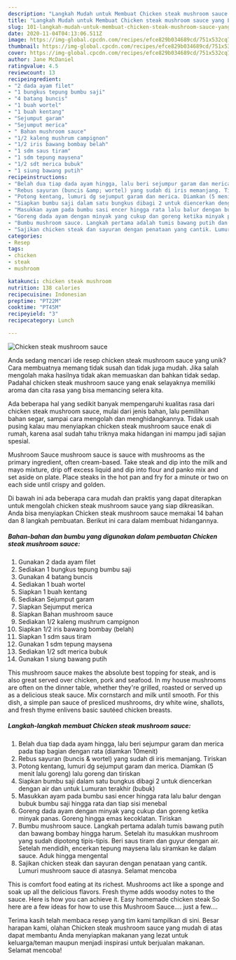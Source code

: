 ```yaml
---
description: "Langkah Mudah untuk Membuat Chicken steak mushroom sauce yang Lezat Sekali"
title: "Langkah Mudah untuk Membuat Chicken steak mushroom sauce yang Lezat Sekali"
slug: 101-langkah-mudah-untuk-membuat-chicken-steak-mushroom-sauce-yang-lezat-sekali
date: 2020-11-04T04:13:06.511Z
image: https://img-global.cpcdn.com/recipes/efce829b034689cd/751x532cq70/chicken-steak-mushroom-sauce-foto-resep-utama.jpg
thumbnail: https://img-global.cpcdn.com/recipes/efce829b034689cd/751x532cq70/chicken-steak-mushroom-sauce-foto-resep-utama.jpg
cover: https://img-global.cpcdn.com/recipes/efce829b034689cd/751x532cq70/chicken-steak-mushroom-sauce-foto-resep-utama.jpg
author: Jane McDaniel
ratingvalue: 4.5
reviewcount: 13
recipeingredient:
- "2 dada ayam filet"
- "1 bungkus tepung bumbu saji"
- "4 batang buncis"
- "1 buah wortel"
- "1 buah kentang"
- "Sejumput garam"
- "Sejumput merica"
- " Bahan mushroom sauce"
- "1/2 kaleng mushrum campignon"
- "1/2 iris bawang bombay belah"
- "1 sdm saus tiram"
- "1 sdm tepung maysena"
- "1/2 sdt merica bubuk"
- "1 siung bawang putih"
recipeinstructions:
- "Belah dua tiap dada ayam hingga, lalu beri sejumpur garam dan merica pada tiap bagian dengan rata (diamkan 10menit)"
- "Rebus sayuran (buncis &amp; wortel) yang sudah di iris memanjang. Tiriskan"
- "Potong kentang, lumuri dg sejumput garam dan merica. Diamkan (5 menit lalu goreng) lalu goreng dan tiriskan"
- "Siapkan bumbu saji dalam satu bungkus dibagi 2 untuk diencerkan dengan air dan untuk Lumuran terakhir (bubuk)"
- "Masukkan ayam pada bumbu sasi encer hingga rata lalu balur dengan bubuk bumbu saji hingga rata dan tiap sisi menebal"
- "Goreng dada ayam dengan minyak yang cukup dan goreng ketika minyak panas. Goreng hingga emas kecoklatan. Tiriskan"
- "Bumbu mushroom sauce. Langkah pertama adalah tumis bawang putih dan bawang bombay hingga harum. Setelah itu masukkan mushroom yang sudah dipotong tipis-tipis. Beri saus tiram dan guyur dengan air. Setelah mendidih, encerkan tepung maysena lalu siramkan ke dalam sauce. Aduk hingga mengental"
- "Sajikan chicken steak dan sayuran dengan penataan yang cantik. Lumuri mushroom sauce di atasnya. Selamat mencoba"
categories:
- Resep
tags:
- chicken
- steak
- mushroom

katakunci: chicken steak mushroom 
nutrition: 138 calories
recipecuisine: Indonesian
preptime: "PT22M"
cooktime: "PT45M"
recipeyield: "3"
recipecategory: Lunch

---
```



![Chicken steak mushroom sauce](https://img-global.cpcdn.com/recipes/efce829b034689cd/751x532cq70/chicken-steak-mushroom-sauce-foto-resep-utama.jpg)

Anda sedang mencari ide resep chicken steak mushroom sauce yang unik? Cara membuatnya memang tidak susah dan tidak juga mudah. Jika salah mengolah maka hasilnya tidak akan memuaskan dan bahkan tidak sedap. Padahal chicken steak mushroom sauce yang enak selayaknya memiliki aroma dan cita rasa yang bisa memancing selera kita.

Ada beberapa hal yang sedikit banyak mempengaruhi kualitas rasa dari chicken steak mushroom sauce, mulai dari jenis bahan, lalu pemilihan bahan segar, sampai cara mengolah dan menghidangkannya. Tidak usah pusing kalau mau menyiapkan chicken steak mushroom sauce enak di rumah, karena asal sudah tahu triknya maka hidangan ini mampu jadi sajian spesial.

Mushroom Sauce mushroom sauce is sauce with mushrooms as the primary ingredient, often cream-based. Take steak and dip into the milk and mayo mixture, drip off excess liquid and dip into flour and panko mix and set aside on plate. Place steaks in the hot pan and fry for a minute or two on each side until crispy and golden.


Di bawah ini ada beberapa cara mudah dan praktis yang dapat diterapkan untuk mengolah chicken steak mushroom sauce yang siap dikreasikan. Anda bisa menyiapkan Chicken steak mushroom sauce memakai 14 bahan dan 8 langkah pembuatan. Berikut ini cara dalam membuat hidangannya.

<!--inarticleads1-->

##### Bahan-bahan dan bumbu yang digunakan dalam pembuatan Chicken steak mushroom sauce:

1. Gunakan 2 dada ayam filet
1. Sediakan 1 bungkus tepung bumbu saji
1. Gunakan 4 batang buncis
1. Sediakan 1 buah wortel
1. Siapkan 1 buah kentang
1. Sediakan Sejumput garam
1. Siapkan Sejumput merica
1. Siapkan  Bahan mushroom sauce
1. Sediakan 1/2 kaleng mushrum campignon
1. Siapkan 1/2 iris bawang bombay (belah)
1. Siapkan 1 sdm saus tiram
1. Gunakan 1 sdm tepung maysena
1. Sediakan 1/2 sdt merica bubuk
1. Gunakan 1 siung bawang putih


This mushroom sauce makes the absolute best topping for steak, and is also great served over chicken, pork and seafood. In my house mushrooms are often on the dinner table, whether they&#39;re grilled, roasted or served up as a delicious steak sauce. Mix cornstarch and milk until smooth. For this dish, a simple pan sauce of presliced mushrooms, dry white wine, shallots, and fresh thyme enlivens basic sautéed chicken breasts. 

<!--inarticleads2-->

##### Langkah-langkah membuat Chicken steak mushroom sauce:

1. Belah dua tiap dada ayam hingga, lalu beri sejumpur garam dan merica pada tiap bagian dengan rata (diamkan 10menit)
1. Rebus sayuran (buncis &amp; wortel) yang sudah di iris memanjang. Tiriskan
1. Potong kentang, lumuri dg sejumput garam dan merica. Diamkan (5 menit lalu goreng) lalu goreng dan tiriskan
1. Siapkan bumbu saji dalam satu bungkus dibagi 2 untuk diencerkan dengan air dan untuk Lumuran terakhir (bubuk)
1. Masukkan ayam pada bumbu sasi encer hingga rata lalu balur dengan bubuk bumbu saji hingga rata dan tiap sisi menebal
1. Goreng dada ayam dengan minyak yang cukup dan goreng ketika minyak panas. Goreng hingga emas kecoklatan. Tiriskan
1. Bumbu mushroom sauce. Langkah pertama adalah tumis bawang putih dan bawang bombay hingga harum. Setelah itu masukkan mushroom yang sudah dipotong tipis-tipis. Beri saus tiram dan guyur dengan air. Setelah mendidih, encerkan tepung maysena lalu siramkan ke dalam sauce. Aduk hingga mengental
1. Sajikan chicken steak dan sayuran dengan penataan yang cantik. Lumuri mushroom sauce di atasnya. Selamat mencoba


This is comfort food eating at its richest. Mushrooms act like a sponge and soak up all the delicious flavors. Fresh thyme adds woodsy notes to the sauce. Here is how you can achieve it. Easy homemade chicken steak So here are a few ideas for how to use this Mushroom Sauce…. just a few…. 

Terima kasih telah membaca resep yang tim kami tampilkan di sini. Besar harapan kami, olahan Chicken steak mushroom sauce yang mudah di atas dapat membantu Anda menyiapkan makanan yang lezat untuk keluarga/teman maupun menjadi inspirasi untuk berjualan makanan. Selamat mencoba!
